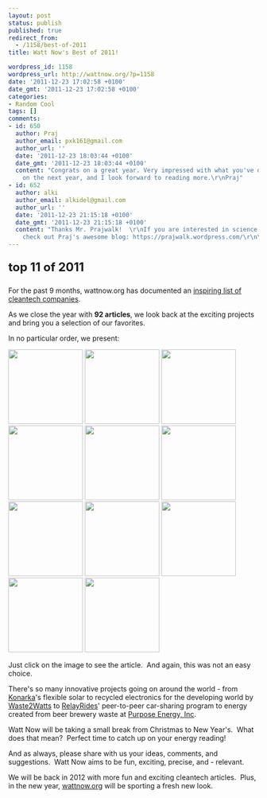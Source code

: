 ```yaml
---
layout: post
status: publish
published: true
redirect_from:
  - /1158/best-of-2011
title: Watt Now's Best of 2011!

wordpress_id: 1158
wordpress_url: http://wattnow.org/?p=1158
date: '2011-12-23 17:02:58 +0100'
date_gmt: '2011-12-23 17:02:58 +0100'
categories:
- Random Cool
tags: []
comments:
- id: 650
  author: Praj
  author_email: pxk161@gmail.com
  author_url: ''
  date: '2011-12-23 18:03:44 +0100'
  date_gmt: '2011-12-23 18:03:44 +0100'
  content: "Congrats on a great year. Very impressed with what you've done. Good luck
    on the next year, and I look forward to reading more.\r\nPraj"
- id: 652
  author: alki
  author_email: alkidel@gmail.com
  author_url: ''
  date: '2011-12-23 21:15:18 +0100'
  date_gmt: '2011-12-23 21:15:18 +0100'
  content: "Thanks Mr. Prajwalk!  \r\nIf you are interested in science studies, definitely
    check out Praj's awesome blog: https://prajwalk.wordpress.com/\r\n\r\nHappy holidays!!!"
---
```

<p><span style="font-size: x-large;"><span style="line-height: 48px;"><strong>top 11 of 2011</strong></span></span></p>
<p>For the past 9 months, wattnow.org has documented an&nbsp;<a title="COMPANIES" href="http://wattnow.org/wattnow-projects">inspiring list of cleantech companies</a>.</p>
<p>As we close the year with <strong>92 articles</strong>, we look back at the exciting projects and bring you a selection of our favorites.</p>
<p>In no particular order, we present:</p>
<p><a href="http://wattnow.org/1025/the-nest-learning-thermostat"><img title="nest" src="{{ 'assets/from-wordpress/uploads/2011/12/nest-150x150.png' | relative_url }}" alt="" width="150" height="150" /></a>&nbsp;<a href="http://wattnow.org/1085/switch-lighting-savings-that-will-light-you-up"><img title="switch" src="{{ 'assets/from-wordpress/uploads/2011/12/switch-150x150.png' | relative_url }}" alt="" width="150" height="150" /></a>&nbsp;<a href="http://wattnow.org/174/solaroad"><img title="solaroad" src="{{ 'assets/from-wordpress/uploads/2011/12/solaroad-150x150.png' | relative_url }}" alt="" width="150" height="150" /></a><br />
<a href="http://wattnow.org/1119/soccket-harnessing-the-passion"><img title="soccket" src="{{ 'assets/from-wordpress/uploads/2011/12/soccket1-150x150.png' | relative_url }}" alt="" width="150" height="150" /></a>&nbsp;<a href="http://wattnow.org/254/sanergy-building-sustainable-sanitation-in-urban-slums"><img title="sanergy" src="{{ 'assets/from-wordpress/uploads/2011/12/sanergy-150x150.png' | relative_url }}" alt="" width="150" height="150" /></a>&nbsp;<a href="http://wattnow.org/158/bigbelly-solar-eliminating-the-waste-in-waste-collection"><img title="bigbelly" src="{{ 'assets/from-wordpress/uploads/2011/12/bigbelly-150x150.png' | relative_url }}" alt="" width="150" height="150" /></a><a href="http://wattnow.org/505/solsolution-clean-energy-for-education"><br />
</a><a href="http://wattnow.org/661/nokero-and-eneji-pwop-bringing-solar-light-to-rural-haiti"><img title="nokero" src="{{ 'assets/from-wordpress/uploads/2011/12/nokero-150x150.png' | relative_url }}" alt="" width="150" height="150" /></a>&nbsp;<a href="http://wattnow.org/505/solsolution-clean-energy-for-education"><img title="solsolution" src="{{ 'assets/from-wordpress/uploads/2011/12/solsolution-150x150.png' | relative_url }}" alt="" width="150" height="150" /></a>&nbsp;<a href="http://wattnow.org/324/the-green-revolution-inc"><img title="green revolution" src="{{ 'assets/from-wordpress/uploads/2011/12/green-revolution-150x150.png' | relative_url }}" alt="" width="150" height="150" /></a><a href="http://wattnow.org/324/the-green-revolution-inc"><br />
</a><a href="http://wattnow.org/181/b-squares-modular-solar-powered-electrics"><img title="bsquares" src="{{ 'assets/from-wordpress/uploads/2011/12/bsquares-150x150.png' | relative_url }}" alt="" width="150" height="150" /></a>&nbsp;<a href="http://wattnow.org/1148/makani-power-high-capacity-wind"><img title="makani" src="{{ 'assets/from-wordpress/uploads/2011/12/makani-150x150.png' | relative_url }}" alt="" width="150" height="150" /></a></p>
<p>Just click on the image to see the article. &nbsp;And again, this was not an easy choice.</p>
<p>There's so many innovative projects going on around the world - from <a title="Konarka.  The flexible shape of solar." href="http://wattnow.org/445/konarka-the-flexible-shape-of-solar">Konarka</a>'s flexible solar to recycled electronics for the developing world by <a title="Waste2Watts.  Solutions-based recycling." href="http://wattnow.org/1068/waste2watts">Waste2Watts</a> to <a title="RelayRides.  Neighbor-to-Neighbor Carsharing." href="http://wattnow.org/711/relayrides-neighbor-to-neighbor-carsharing">RelayRides</a>' peer-to-peer car-sharing program to energy created from beer brewery waste at <a title="Purpose Energy, Inc." href="http://wattnow.org/27/purpose-energy-inc">Purpose Energy, Inc</a>.</p>
<p>Watt Now will be taking a small break from Christmas to New Year's. &nbsp;What does that mean? &nbsp;Perfect time to catch up on your energy reading!</p>
<p>And as always, please share with us your ideas, comments, and suggestions. &nbsp;Watt Now aims to be fun, exciting, precise, and - relevant.</p>
<p>We will be back in 2012 with more fun and exciting cleantech articles. &nbsp;Plus, in the new year,&nbsp;<a href="wattnow.org">wattnow.org</a> will be sporting a fresh new look.</p>
